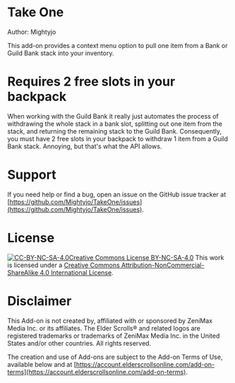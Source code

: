 # Take One
Author: Mightyjo

This add-on provides a context menu option to pull one item from a Bank or Guild Bank stack into your inventory.

# Requires 2 free slots in your backpack
When working with the Guild Bank it really just automates the process of withdrawing the whole stack in a bank slot, splitting out one item from the stack, and returning the remaining stack to the Guild Bank. Consequently, you must have 2 free slots in your backpack to withdraw 1 item from a Guild Bank stack. Annoying, but that's what the API allows.

# Support
If you need help or find a bug, open an issue on the GitHub issue tracker at [https://github.com/Mightyjo/TakeOne/issues](https://github.com/Mightyjo/TakeOne/issues).

# License

[![CC-BY-NC-SA-4.0Creative Commons License BY-NC-SA-4.0](https://i.creativecommons.org/l/by-nc-sa/4.0/88x31.png "Creative Commons License BY-NC-SA-4.0")](http://creativecommons.org/licenses/by-nc-sa/4.0/)
This work is licensed under a [Creative Commons Attribution-NonCommercial-ShareAlike 4.0 International License](http://creativecommons.org/licenses/by-nc-sa/4.0/).

# Disclaimer

This Add-on is not created by, affiliated with or sponsored by ZeniMax Media Inc. or its affiliates. The Elder Scrolls® and related logos are registered trademarks or trademarks of ZeniMax Media Inc. in the United States and/or other countries. All rights reserved.

The creation and use of Add-ons are subject to the Add-on Terms of Use, available below and at [https://account.elderscrollsonline.com/add-on-terms](https://account.elderscrollsonline.com/add-on-terms).